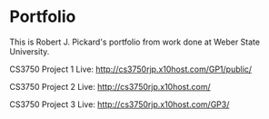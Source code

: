 # Portfolio
This is Robert J. Pickard's portfolio from work done at Weber State University.

CS3750 Project 1 Live: http://cs3750rjp.x10host.com/GP1/public/

CS3750 Project 2 Live: http://cs3750rjp.x10host.com/

CS3750 Project 3 Live: http://cs3750rjp.x10host.com/GP3/
